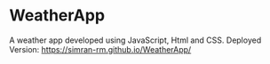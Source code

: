 # WeatherApp
A weather app developed using JavaScript, Html and CSS.
Deployed Version: https://simran-rm.github.io/WeatherApp/
